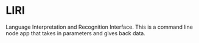 # LIRI
Language Interpretation and Recognition Interface. This is a command line node app that takes in parameters and gives back data.

